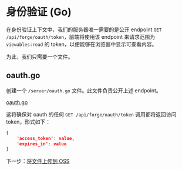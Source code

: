 # 身份验证 (Go)


在身份验证上下文中，我们的服务器唯一需要的是公开 endpoint `GET /api/forge/oauth/token`，前端将使用该 endpoint 来请求范围为 `viewables:read` 的 token，以便能够在浏览器中显示可查看内容。

为此，我们只需要一个文件。

## oauth.go

创建一个 `/server/oauth.go` 文件。此文件负责公开上述 endpoint。 

[oauth.go](_snippets/viewmodels/go/oauth.go ':include :type=code go')

这将确保对 oauth 的任何 `GET /api/forge/oauth/token` 调用都将返回访问 token，形式如下：

```json
{
	'access_token': value, 
	'expires_in': value
}
```

下一步：[将文件上传到 OSS](/zh-CN/datamanagement/oss/)